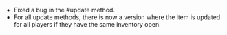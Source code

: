* Fixed a bug in the #update method.
* For all update methods, there is now a version where the item is updated for all players if they have the same inventory open.